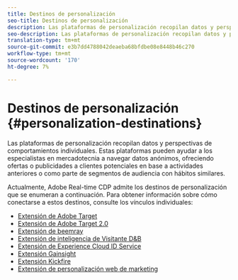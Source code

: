 ```yaml
---
title: Destinos de personalización
seo-title: Destinos de personalización
description: Las plataformas de personalización recopilan datos y perspectivas de comportamientos individuales. Estas plataformas pueden ayudar a los especialistas en mercadotecnia a navegar datos anónimos, ofreciendo ofertas o publicidades a clientes potenciales en base a actividades anteriores o como parte de segmentos de audiencia con hábitos similares.
seo-description: Las plataformas de personalización recopilan datos y perspectivas de comportamientos individuales. Estas plataformas pueden ayudar a los especialistas en mercadotecnia a navegar datos anónimos, ofreciendo ofertas o publicidades a clientes potenciales en base a actividades anteriores o como parte de segmentos de audiencia con hábitos similares.
translation-type: tm+mt
source-git-commit: e3b7dd4788042deaeba68bfdbe08e8448b46c270
workflow-type: tm+mt
source-wordcount: '170'
ht-degree: 7%

---
```



# Destinos de personalización {#personalization-destinations}

Las plataformas de personalización recopilan datos y perspectivas de comportamientos individuales. Estas plataformas pueden ayudar a los especialistas en mercadotecnia a navegar datos anónimos, ofreciendo ofertas o publicidades a clientes potenciales en base a actividades anteriores o como parte de segmentos de audiencia con hábitos similares.

Actualmente, Adobe Real-time CDP admite los destinos de personalización que se enumeran a continuación. Para obtener información sobre cómo conectarse a estos destinos, consulte los vínculos individuales:

* [Extensión de Adobe Target](/help/rtcdp/destinations/adobe-target-extension.md)
* [Extensión de Adobe Target 2.0](/help/rtcdp/destinations/adobe-target-v2-extension.md)
* [Extensión de beemray](/help/rtcdp/destinations/beemray-extension.md)
* [Extensión de inteligencia de Visitante D&amp;B](/help/rtcdp/destinations/dnb-extension.md)
* [Extensión de Experience Cloud ID Service](/help/rtcdp/destinations/adobe-ecid-extension.md)
* [Extensión Gainsight](/help/rtcdp/destinations/gainsight-extension.md)
* [Extensión Kickfire](/help/rtcdp/destinations/kickfire-extension.md)
* [Extensión de personalización web de marketing](marketo-web-personalization-extension.md)
